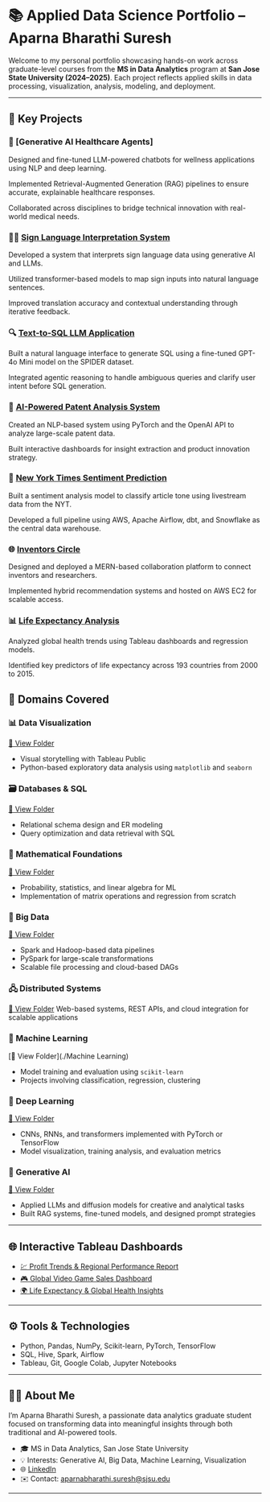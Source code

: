 # 📚 Applied Data Science Portfolio – Aparna Bharathi Suresh

Welcome to my personal portfolio showcasing hands-on work across graduate-level courses from the **MS in Data Analytics** program at **San Jose State University (2024–2025)**. Each project reflects applied skills in data processing, visualization, analysis, modeling, and deployment.

---
## 💼 Key Projects

### 🧬 [Generative AI Healthcare Agents]

Designed and fine-tuned LLM-powered chatbots for wellness applications using NLP and deep learning.

Implemented Retrieval-Augmented Generation (RAG) pipelines to ensure accurate, explainable healthcare responses.

Collaborated across disciplines to bridge technical innovation with real-world medical needs.

### 🧏‍♀️ [Sign Language Interpretation System](./DeepLearning/Project_SignLanguage)

Developed a system that interprets sign language data using generative AI and LLMs.

Utilized transformer-based models to map sign inputs into natural language sentences.

Improved translation accuracy and contextual understanding through iterative feedback.

### 🔍 [Text-to-SQL LLM Application](./GenAI/Project_TextToSQL)

Built a natural language interface to generate SQL using a fine-tuned GPT-4o Mini model on the SPIDER dataset.

Integrated agentic reasoning to handle ambiguous queries and clarify user intent before SQL generation.

### 🧠 [AI-Powered Patent Analysis System](./BigDataAnalytics/Project)

Created an NLP-based system using PyTorch and the OpenAI API to analyze large-scale patent data.

Built interactive dashboards for insight extraction and product innovation strategy.

### 📰 [New York Times Sentiment Prediction](./DataBaseSystems/NewYorkTimes_Analysis)

Built a sentiment analysis model to classify article tone using livestream data from the NYT.

Developed a full pipeline using AWS, Apache Airflow, dbt, and Snowflake as the central data warehouse.

### 🌐 [Inventors Circle](./DistribuedSystems/Project-InventorsCircle)

Designed and deployed a MERN-based collaboration platform to connect inventors and researchers.

Implemented hybrid recommendation systems and hosted on AWS EC2 for scalable access.

### 📊 [Life Expectancy Analysis](./MachineLearning/Project_LifeExpectancy)

Analyzed global health trends using Tableau dashboards and regression models.

Identified key predictors of life expectancy across 193 countries from 2000 to 2015.

## 🧠 Domains Covered

### 📊 Data Visualization
[📁 View Folder](./DataVisualization)
- Visual storytelling with Tableau Public
- Python-based exploratory data analysis using `matplotlib` and `seaborn`

### 🗃️ Databases & SQL
[📁 View Folder](./DatabaseSystems)
- Relational schema design and ER modeling
- Query optimization and data retrieval with SQL

### 📐 Mathematical Foundations
[📁 View Folder](./MathematicalMethodsForDataAnalytics)
- Probability, statistics, and linear algebra for ML
- Implementation of matrix operations and regression from scratch

### 🧵 Big Data
[📁 View Folder](./BigDataAnalytics)
- Spark and Hadoop-based data pipelines
- PySpark for large-scale transformations
- Scalable file processing and cloud-based DAGs

### 🖧 Distributed Systems
[📁 View Folder](./DistribuedSystems)
Web-based systems, REST APIs, and cloud integration for scalable applications

### 🧠 Machine Learning
[📁 View Folder](./Machine Learning)
- Model training and evaluation using `scikit-learn`
- Projects involving classification, regression, clustering

### 🤖 Deep Learning
[📁 View Folder](./DeepLearning)
- CNNs, RNNs, and transformers implemented with PyTorch or TensorFlow
- Model visualization, training analysis, and evaluation metrics

### 🧬 Generative AI
[📁 View Folder](./GenAI)
- Applied LLMs and diffusion models for creative and analytical tasks
- Built RAG systems, fine-tuned models, and designed prompt strategies

---

## 🌐 Interactive Tableau Dashboards

- [💹 Profit Trends & Regional Performance Report](https://public.tableau.com/views/Assignment4_AparnaSuresh/Story1)
- [🎮 Global Video Game Sales Dashboard](https://public.tableau.com/app/profile/aparna.bharathi.suresh/viz/Assignment1_Aparna_17087304538840/Story1)
- [🌍 Life Expectancy & Global Health Insights](https://public.tableau.com/views/DATA_230_Project/Story1?:language=en-US&publish=yes&:sid=&:display_count=n&:origin=viz_share_link)

---

## ⚙️ Tools & Technologies

- Python, Pandas, NumPy, Scikit-learn, PyTorch, TensorFlow  
- SQL, Hive, Spark, Airflow  
- Tableau, Git, Google Colab, Jupyter Notebooks  

---

## 👩‍💼 About Me

I’m Aparna Bharathi Suresh, a passionate data analytics graduate student focused on transforming data into meaningful insights through both traditional and AI-powered tools.

- 🎓 MS in Data Analytics, San Jose State University  
- 💡 Interests: Generative AI, Big Data, Machine Learning, Visualization  
- 🌐 [LinkedIn](https://www.linkedin.com/in/aparna-suresh-4520512a3/)  
- ✉️ Contact: aparnabharathi.suresh@sjsu.edu

---
